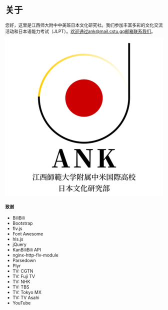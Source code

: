 # 关于

您好，这里是江西师大附中中美班日本文化研究社。我们参加丰富多彩的文化交流活动和日本语能力考试（JLPT）。欢迎通过ank@mail.cstu.gq邮箱联系我们。

<img src="/img/home-about.png" class="img-thumbnail img-fluid col-md-5 p-1 rounded mx-auto">

<div class="mt-3"></div>

#### 致谢
- BiliBili
- Bootstrap
- flv.js
- Font Awesome
- hls.js
- jQuery
- KanBiliBili API
- nginx-http-flv-module
- Parsedown
- Plyr
- TV: CGTN
- TV: Fuji TV
- TV: NHK
- TV: TBS
- TV: Tokyo MX
- TV: TV Asahi
- YouTube